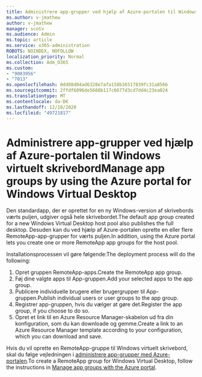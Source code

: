 ```yaml
---
title: Administrere app-grupper ved hjælp af Azure-portalen til Windows virtuelt skrivebord
ms.author: v-jmathew
author: v-jmathew
manager: scotv
ms.audience: Admin
ms.topic: article
ms.service: o365-administration
ROBOTS: NOINDEX, NOFOLLOW
localization_priority: Normal
ms.collection: Adm_O365
ms.custom:
- "9003956"
- "7013"
ms.openlocfilehash: 0dd08d04ad6328e7afa158b36517839fc31a8566
ms.sourcegitcommit: 2ffdf6096de5608b117c6677d3cd7dd4c23ea024
ms.translationtype: MT
ms.contentlocale: da-DK
ms.lasthandoff: 12/18/2020
ms.locfileid: "49721817"
---
```

# <a name="manage-app-groups-by-using-the-azure-portal-for-windows-virtual-desktop"></a><span data-ttu-id="c5012-102">Administrere app-grupper ved hjælp af Azure-portalen til Windows virtuelt skrivebord</span><span class="sxs-lookup"><span data-stu-id="c5012-102">Manage app groups by using the Azure portal for Windows Virtual Desktop</span></span>

<span data-ttu-id="c5012-103">Den standardapp, der er oprettet for en ny Windows-version af skrivebords værts puljen, udgiver også hele skrivebordet.</span><span class="sxs-lookup"><span data-stu-id="c5012-103">The default app group created for a new Windows Virtual Desktop host pool also publishes the full desktop.</span></span> <span data-ttu-id="c5012-104">Desuden kan du ved hjælp af Azure-portalen oprette en eller flere RemoteApp-app-grupper for værts puljen.</span><span class="sxs-lookup"><span data-stu-id="c5012-104">In addition, using the Azure portal lets you create one or more RemoteApp app groups for the host pool.</span></span>

<span data-ttu-id="c5012-105">Installationsprocessen vil gøre følgende:</span><span class="sxs-lookup"><span data-stu-id="c5012-105">The deployment process will do the following:</span></span>

1. <span data-ttu-id="c5012-106">Opret gruppen RemoteApp-apps.</span><span class="sxs-lookup"><span data-stu-id="c5012-106">Create the RemoteApp app group.</span></span>
2. <span data-ttu-id="c5012-107">Føj dine valgte apps til App-gruppen.</span><span class="sxs-lookup"><span data-stu-id="c5012-107">Add your selected apps to the app group.</span></span>
3. <span data-ttu-id="c5012-108">Publicere individuelle brugere eller brugergrupper til App-gruppen.</span><span class="sxs-lookup"><span data-stu-id="c5012-108">Publish individual users or user groups to the app group.</span></span>
4. <span data-ttu-id="c5012-109">Registrer app-gruppen, hvis du vælger at gøre det.</span><span class="sxs-lookup"><span data-stu-id="c5012-109">Register the app group, if you choose to do so.</span></span>
5. <span data-ttu-id="c5012-110">Opret et link til en Azure Resource Manager-skabelon ud fra din konfiguration, som du kan downloade og gemme.</span><span class="sxs-lookup"><span data-stu-id="c5012-110">Create a link to an Azure Resource Manager template according to your configuration, which you can download and save.</span></span>

<span data-ttu-id="c5012-111">Hvis du vil oprette en RemoteApp-gruppe til Windows virtuelt skrivebord, skal du følge vejledningen i [administrere app-grupper med Azure-portalen](https://go.microsoft.com/fwlink/?linkid=2129550).</span><span class="sxs-lookup"><span data-stu-id="c5012-111">To create a RemoteApp group for Windows Virtual Desktop, follow the instructions in [Manage app groups with the Azure portal](https://go.microsoft.com/fwlink/?linkid=2129550).</span></span>
